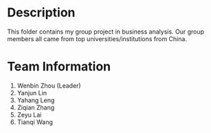 # Description

This folder contains my group project in business analysis. 
Our group members all came from top universities/institutions from China.

# Team Information
1. Wenbin Zhou (Leader)
2. Yanjun Lin
3. Yahang Leng
4. Ziqian Zhang
5. Zeyu Lai
6. Tianqi Wang
